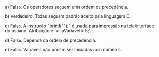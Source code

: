 a) Falso. Os operadores seguem uma ordem de precedência. 

b) Verdadeiro. Todas seguem padrão aceito pela linguagem C.

c) Falso. A instrução "printf("");" é usada para impressão na tela/interface do usuário. Atribuição é 'umaVariavel = 5;'.

d) Falso. Depende da ordem de precedência.

e) Falso. Variaveis não podem ser iniciadas com números.